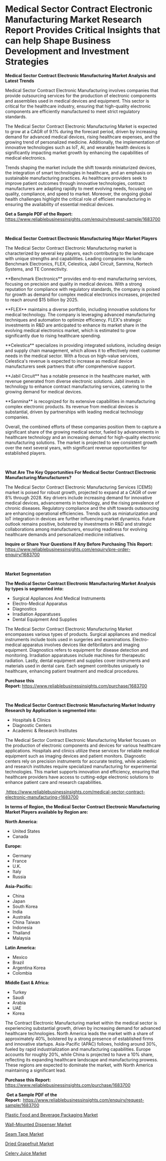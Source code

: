 <p><h1>Medical Sector Contract Electronic Manufacturing Market Research Report Provides Critical Insights that can help Shape Business Development and Investment Strategies</h1></p><p><strong>Medical Sector Contract Electronic Manufacturing Market Analysis and Latest Trends</strong></p>
<p><p>Medical Sector Contract Electronic Manufacturing involves companies that provide outsourcing services for the production of electronic components and assemblies used in medical devices and equipment. This sector is critical for the healthcare industry, ensuring that high-quality electronic components are efficiently manufactured to meet strict regulatory standards. </p><p>The Medical Sector Contract Electronic Manufacturing Market is expected to grow at a CAGR of 9.1% during the forecast period, driven by increasing demand for advanced medical devices, rising healthcare expenses, and the growing trend of personalized medicine. Additionally, the implementation of innovative technologies such as IoT, AI, and wearable health devices is significantly impacting market growth by enhancing the capabilities of medical electronics. </p><p>Trends shaping the market include the shift towards miniaturized devices, the integration of smart technologies in healthcare, and an emphasis on sustainable manufacturing practices. As healthcare providers seek to improve patient outcomes through innovative technologies, contract manufacturers are adapting rapidly to meet evolving needs, focusing on quality, compliance, and speed to market. Moreover, the ongoing global health challenges highlight the critical role of efficient manufacturing in ensuring the availability of essential medical devices.</p></p>
<p><strong>Get a Sample PDF of the Report:&nbsp;</strong> <a href="https://www.reliablebusinessinsights.com/enquiry/request-sample/1683700?utm_campaign=62&utm_medium=2&utm_source=Github&utm_content=ia&utm_term=15102024&utm_id=medical-sector-contract-electronic-manufacturing">https://www.reliablebusinessinsights.com/enquiry/request-sample/1683700</a></p>
<p>&nbsp;</p>
<p><strong>Medical Sector Contract Electronic Manufacturing Major Market Players</strong></p>
<p><p>The Medical Sector Contract Electronic Manufacturing market is characterized by several key players, each contributing to the landscape with unique strengths and capabilities. Leading companies include Benchmark Electronics, FLEX, Celestica, Jabil Circuit, Sanmina, Nortech Systems, and TE Connectivity.</p><p>**Benchmark Electronics** provides end-to-end manufacturing services, focusing on precision and quality in medical devices. With a strong reputation for compliance with regulatory standards, the company is poised for growth as demand for complex medical electronics increases, projected to reach around $15 billion by 2025.</p><p>**FLEX** maintains a diverse portfolio, including innovative solutions for medical technology. The company is leveraging advanced manufacturing techniques and automation to optimize efficiency. FLEX's strategic investments in R&D are anticipated to enhance its market share in the evolving medical electronics market, which is estimated to grow significantly due to rising healthcare spending.</p><p>**Celestica** specializes in providing integrated solutions, including design and supply chain management, which allows it to effectively meet customer needs in the medical sector. With a focus on high-value services, Celestica's revenue is expected to increase as medical device manufacturers seek partners that offer comprehensive support.</p><p>**Jabil Circuit** has a notable presence in the healthcare market, with revenue generated from diverse electronic solutions. Jabil invests in technology to enhance contract manufacturing services, catering to the growing demand for medical devices.</p><p>**Sanmina** is recognized for its extensive capabilities in manufacturing complex electronic products. Its revenue from medical devices is substantial, driven by partnerships with leading medical technology companies.</p><p>Overall, the combined efforts of these companies position them to capture a significant share of the growing medical sector, fueled by advancements in healthcare technology and an increasing demand for high-quality electronic manufacturing solutions. The market is projected to see consistent growth over the next several years, with significant revenue opportunities for established players.</p></p>
<p>&nbsp;</p>
<p><strong>What Are The Key Opportunities For Medical Sector Contract Electronic Manufacturing Manufacturers?</strong></p>
<p><p>The Medical Sector Contract Electronic Manufacturing Services (CEMS) market is poised for robust growth, projected to expand at a CAGR of over 8% through 2028. Key drivers include increasing demand for innovative medical devices, advancements in technology, and the rising prevalence of chronic diseases. Regulatory compliance and the shift towards outsourcing are enhancing operational efficiencies. Trends such as miniaturization and IoT integration in devices are further influencing market dynamics. Future outlook remains positive, bolstered by investments in R&D and strategic collaborations among manufacturers, ensuring readiness for evolving healthcare demands and personalized medicine initiatives.</p></p>
<p><strong>Inquire or Share Your Questions If Any Before Purchasing This Report:</strong> <a href="https://www.reliablebusinessinsights.com/enquiry/pre-order-enquiry/1683700?utm_campaign=62&utm_medium=2&utm_source=Github&utm_content=ia&utm_term=15102024&utm_id=medical-sector-contract-electronic-manufacturing">https://www.reliablebusinessinsights.com/enquiry/pre-order-enquiry/1683700</a></p>
<p>&nbsp;</p>
<p><strong>Market Segmentation</strong></p>
<p><strong>The Medical Sector Contract Electronic Manufacturing Market Analysis by types is segmented into:</strong></p>
<p><ul><li>Surgical Appliances And Medical Instruments</li><li>Electro-Medical Apparatus</li><li>Diagnostics</li><li>Irradiation Apparatuses</li><li>Dental Equipment And Supplies</li></ul></p>
<p><p>The Medical Sector Contract Electronic Manufacturing Market encompasses various types of products. Surgical appliances and medical instruments include tools used in surgeries and examinations. Electro-medical apparatus involves devices like defibrillators and imaging equipment. Diagnostics refers to equipment for disease detection and monitoring. Irradiation apparatuses include machines for therapeutic radiation. Lastly, dental equipment and supplies cover instruments and materials used in dental care. Each segment contributes uniquely to healthcare, enhancing patient treatment and medical procedures.</p></p>
<p><strong>Purchase this Report:&nbsp;</strong><a href="https://www.reliablebusinessinsights.com/purchase/1683700?utm_campaign=62&utm_medium=2&utm_source=Github&utm_content=ia&utm_term=15102024&utm_id=medical-sector-contract-electronic-manufacturing">https://www.reliablebusinessinsights.com/purchase/1683700</a></p>
<p>&nbsp;</p>
<p><strong>The Medical Sector Contract Electronic Manufacturing Market Industry Research by Application is segmented into:</strong></p>
<p><ul><li>Hospitals & Clinics</li><li>Diagnostic Centers</li><li>Academic & Research Institutes</li></ul></p>
<p><p>The Medical Sector Contract Electronic Manufacturing Market focuses on the production of electronic components and devices for various healthcare applications. Hospitals and clinics utilize these services for reliable medical equipment such as imaging devices and patient monitors. Diagnostic centers rely on precision instruments for accurate testing, while academic and research institutes require specialized manufacturing for experimental technologies. This market supports innovation and efficiency, ensuring that healthcare providers have access to cutting-edge electronic solutions to enhance patient care and research capabilities.</p></p>
<p><a href="https://www.reliablebusinessinsights.com/medical-sector-contract-electronic-manufacturing-r1683700?utm_campaign=62&utm_medium=2&utm_source=Github&utm_content=ia&utm_term=15102024&utm_id=medical-sector-contract-electronic-manufacturing">&nbsp;https://www.reliablebusinessinsights.com/medical-sector-contract-electronic-manufacturing-r1683700</a></p>
<p><strong>In terms of Region, the Medical Sector Contract Electronic Manufacturing Market Players available by Region are:</strong></p>
<p>
    <p> <strong> North America: </strong>
        <ul>
            <li>United States</li>
            <li>Canada</li>
        </ul>
        </p> 
    <p> <strong> Europe: </strong>
        <ul>
            <li>Germany</li>
            <li>France</li>
            <li>U.K.</li>
            <li>Italy</li>
            <li>Russia</li>
        </ul>
        </p> 
    <p> <strong> Asia-Pacific: </strong>
        <ul>
            <li>China</li>
            <li>Japan</li>
            <li>South Korea</li>
            <li>India</li>
            <li>Australia</li>
            <li>China Taiwan</li>
            <li>Indonesia</li>
            <li>Thailand</li>
            <li>Malaysia</li>
        </ul>
        </p> 
    <p> <strong> Latin America: </strong>
        <ul>
            <li>Mexico</li>
            <li>Brazil</li>
            <li>Argentina Korea</li>
            <li>Colombia</li>
        </ul>
        </p> 
    <p> <strong> Middle East & Africa: </strong>
        <ul>
            <li>Turkey</li>
            <li>Saudi</li>
            <li>Arabia</li>
            <li>UAE</li>
            <li>Korea</li>
        </ul>
    </p>
    </p>
<p><p>The Contract Electronic Manufacturing market within the medical sector is experiencing substantial growth, driven by increasing demand for advanced healthcare technologies. North America leads the market with a share of approximately 40%, bolstered by a strong presence of established firms and innovative startups. Asia-Pacific (APAC) follows, holding around 30%, fueled by rapid industrialization and manufacturing capabilities. Europe accounts for roughly 20%, while China is projected to have a 10% share, reflecting its expanding healthcare landscape and manufacturing prowess. These regions are expected to dominate the market, with North America maintaining a significant lead.</p></p>
<p><strong>Purchase this Report: </strong><a href="https://www.reliablebusinessinsights.com/purchase/1683700?utm_campaign=62&utm_medium=2&utm_source=Github&utm_content=ia&utm_term=15102024&utm_id=medical-sector-contract-electronic-manufacturing">https://www.reliablebusinessinsights.com/purchase/1683700</a></p>
<p>&nbsp;<strong>Get a Sample PDF of the Report:&nbsp;&nbsp;</strong><a href="https://www.reliablebusinessinsights.com/enquiry/request-sample/1683700?utm_campaign=62&utm_medium=2&utm_source=Github&utm_content=ia&utm_term=15102024&utm_id=medical-sector-contract-electronic-manufacturing">https://www.reliablebusinessinsights.com/enquiry/request-sample/1683700</a></p>
<p><strong></strong></p>
<p><p><a href="https://github.com/MCGEE-CRANECaitlyn/Market-Research-Report-List-1/blob/main/plastic-food-and-beverage-packaging-market.md?utm_campaign=62&utm_medium=2&utm_source=Github&utm_content=ia&utm_term=15102024&utm_id=medical-sector-contract-electronic-manufacturing">Plastic Food and Beverage Packaging Market</a></p><p><a href="https://www.linkedin.com/pulse/wall-mounted-dispenser-market-research-report-exploring-m6dwf?trk=public_post_embed_feed-article-content&utm_campaign=62&utm_medium=2&utm_source=Github&utm_content=ia&utm_term=15102024&utm_id=medical-sector-contract-electronic-manufacturing">Wall-Mounted Dispenser Market</a></p><p><a href="https://github.com/abbiewimld/Market-Research-Report-List-1/blob/main/seam-tape-market.md?utm_campaign=62&utm_medium=2&utm_source=Github&utm_content=ia&utm_term=15102024&utm_id=medical-sector-contract-electronic-manufacturing">Seam Tape Market</a></p><p><a href="https://www.linkedin.com/pulse/dried-grapefruit-market-global-share-ranking-overall-sales-demand-nzrcf?utm_campaign=62&utm_medium=2&utm_source=Github&utm_content=ia&utm_term=15102024&utm_id=medical-sector-contract-electronic-manufacturing">Dried Grapefruit Market</a></p><p><a href="https://www.linkedin.com/pulse/strategic-roadmap-global-celery-juice-market-insights-opportunities-65utf?trk=public_post_embed_feed-article-content&utm_campaign=62&utm_medium=2&utm_source=Github&utm_content=ia&utm_term=15102024&utm_id=medical-sector-contract-electronic-manufacturing">Celery Juice Market</a></p></p>